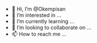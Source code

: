 - 👋 Hi, I’m @Okempisan
- 👀 I’m interested in ...
- 🌱 I’m currently learning ...
- 💞️ I’m looking to collaborate on ...
- 📫 How to reach me ...

<!---
Okempisan/Okempisan is a ✨ special ✨ repository because its `README.md` (this file) appears on your GitHub profile.
You can click the Preview link to take a look at your changes.
--->
